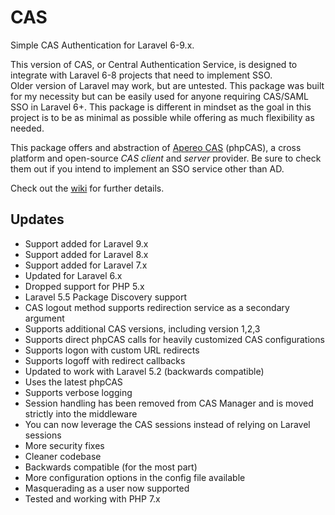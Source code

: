 # CAS
Simple CAS Authentication for Laravel 6-9.x.

This version of CAS, or Central Authentication Service, is designed to integrate with Laravel 6-8 projects that need to implement SSO.  
Older version of Laravel may work, but are untested. This package was built for my necessity but can be easily used for anyone requiring CAS/SAML SSO in Laravel 6+.  This package is different in mindset as the goal in this project is to be as minimal as possible while offering as much flexibility as needed.

This package offers and abstraction of [Apereo CAS](https://www.apereo.org/projects/cas) (phpCAS), a cross platform and open-source *CAS client* and *server* provider.  Be sure to check them out if you intend to implement an SSO service other than AD.

Check out the [wiki](https://github.com/subfission/cas/wiki) for further details.


## Updates
* Support added for Laravel 9.x
* Support added for Laravel 8.x
* Support added for Laravel 7.x
* Updated for Laravel 6.x
* Dropped support for PHP 5.x
* Laravel 5.5 Package Discovery support
* CAS logout method supports redirection service as a secondary argument
* Supports additional CAS versions, including version 1,2,3
* Supports direct phpCAS calls for heavily customized CAS configurations
* Supports logon with custom URL redirects
* Supports logoff with redirect callbacks
* Updated to work with Laravel 5.2 (backwards compatible)
* Uses the latest phpCAS
* Supports verbose logging
* Session handling has been removed from CAS Manager and is moved strictly into the middleware
* You can now leverage the CAS sessions instead of relying on Laravel sessions
* More security fixes
* Cleaner codebase
* Backwards compatible (for the most part)
* More configuration options in the config file available
* Masquerading as a user now supported
* Tested and working with PHP 7.x
